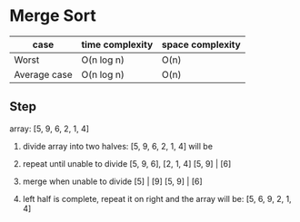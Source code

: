 # Merge Sort

|case|time complexity|space complexity|
|---|---|---|
|Worst|O(n log n)|O(n)|
|Average case|O(n log n)|O(n)|

## Step
array:
[5, 9, 6, 2, 1, 4]

1. divide array into two halves:
    [5, 9, 6, 2, 1, 4] will be

2. repeat until unable to divide
    [5, 9, 6], [2, 1, 4]
    [5, 9] | [6]

3. merge when unable to divide
    [5] | [9]
    [5, 9] | [6]

4. left half is complete, repeat it on right
    and the array will be:
    [5, 6, 9, 2, 1, 4]

    
